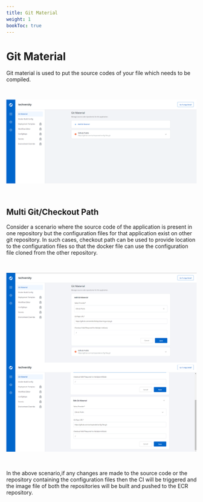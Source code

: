 ```yaml
---
title: Git Material
weight: 1
bookToc: true
---
```


# Git Material
Git material is used to put the source codes of your file which needs to be compiled.

<br>

![hello](../../git-material.PNG "Adding multiple git materials")

<br>

## Multi Git/Checkout Path
Consider a scenario where the source code of the application is present in one repository but the configuration files for that application exist on other git repository. In such cases, checkout path can be used to provide location to the configuration files so that the docker file can use the configuration file cloned from the other repository.

<br>

![alt text](../../combo.jpg "Adding multiple git materials")

<br>

In the above scenario,if any changes are made to the source code or the repository containing the configuration files then the CI will be triggered and the image file of both the repositories will be built and pushed to the ECR repository.